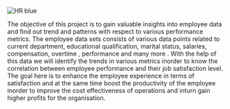 ![HR blue](https://github.com/bhavinbhatt278/HR-Analytics/assets/154977010/60926e6b-2a14-48a0-8599-ff09e845606a)

The objective of this project is to gain valuable insights into employee data and find out trend and patterns with respect to various performance metrics. The employee data sets consists of various data points related to current department, educational qualification, marital status, salaries, compensation, overtime , performance and many more . With the help of this data we will identify the trends in various metrics inorder to know the correlation between employee performance and their job satisfaction level. The goal here is to enhance the employee experience in terms of satisfaction and at the same time boost the productivity of the employee inorder to improve the cost effectiveness of operations and inturn gain higher profits for the organisation.

